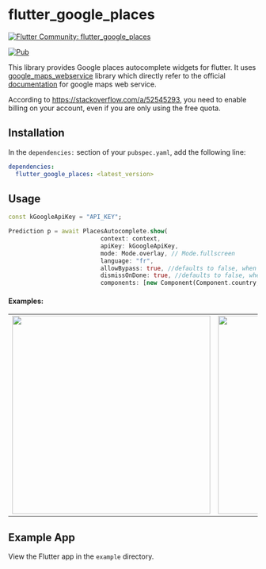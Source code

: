 # flutter_google_places 

[![Flutter Community: flutter_google_places](https://fluttercommunity.dev/_github/header/flutter_google_places)](https://github.com/fluttercommunity/community)

[![Pub](https://img.shields.io/pub/v/flutter_google_places.svg)](https://pub.dartlang.org/packages/flutter_google_places)

This library provides Google places autocomplete widgets for flutter. It uses [google_maps_webservice](https://github.com/lejard-h/google_maps_webservice) library which directly refer to the official [documentation](https://developers.google.com/maps/web-services/) for google maps web service. 

According to https://stackoverflow.com/a/52545293, you need to enable billing on your account, even if you are only using the free quota.


## Installation

In the `dependencies:` section of your `pubspec.yaml`, add the following line:

```yaml
dependencies:
  flutter_google_places: <latest_version>
```

## Usage

```dart
const kGoogleApiKey = "API_KEY";

Prediction p = await PlacesAutocomplete.show(
                          context: context,
                          apiKey: kGoogleApiKey,
                          mode: Mode.overlay, // Mode.fullscreen
                          language: "fr",
                          allowBypass: true, //defaults to false, when true it adds a check icon in fullscreen to return the input text as the Prediction description
                          dismissOnDone: true, //defaults to false, when true it adds functionality for the "done" key to dismiss the view and return the input text as the Prediction description
                          components: [new Component(Component.country, "fr")]);
```

#### Examples: 
<div style="text-align: center"><table><tr>
    <td style="text-align: center">
<img src="https://raw.githubusercontent.com/fluttercommunity/flutter_google_places/master/flutter_01.png" height="400">
</td>
<td style="text-align: center">
<img src="https://raw.githubusercontent.com/fluttercommunity/flutter_google_places/master/flutter_02.png" height="400">
</td>
</tr>
</table>
</div>

## Example App

View the Flutter app in the `example` directory.
